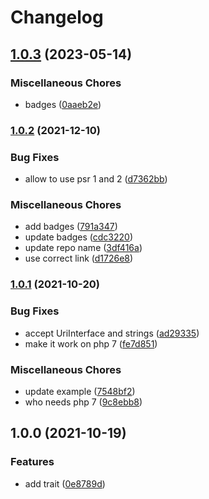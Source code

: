 # Changelog

## [1.0.3](https://github.com/brokeyourbike/resolve-uri-php/compare/v1.0.2...v1.0.3) (2023-05-14)


### Miscellaneous Chores

* badges ([0aaeb2e](https://github.com/brokeyourbike/resolve-uri-php/commit/0aaeb2ee8026b3b6353063a78cb129561bac1ba5))

### [1.0.2](https://www.github.com/brokeyourbike/resolve-uri-php/compare/v1.0.1...v1.0.2) (2021-12-10)


### Bug Fixes

* allow to use psr 1 and 2 ([d7362bb](https://www.github.com/brokeyourbike/resolve-uri-php/commit/d7362bb00c03bbdc99a0e6ad6d37a20e47b5224b))


### Miscellaneous Chores

* add badges ([791a347](https://www.github.com/brokeyourbike/resolve-uri-php/commit/791a3471db5e5741ad295a868548040ae0c9f3e2))
* update badges ([cdc3220](https://www.github.com/brokeyourbike/resolve-uri-php/commit/cdc3220f7967edb2bb7efb66541c748376962102))
* update repo name ([3df416a](https://www.github.com/brokeyourbike/resolve-uri-php/commit/3df416a12fa9e9a17fb42c2df8dcb8d0f3a69b21))
* use correct link ([d1726e8](https://www.github.com/brokeyourbike/resolve-uri-php/commit/d1726e894dc516f629f51264d00ba67a5f66d49d))

### [1.0.1](https://www.github.com/brokeyourbike/resolve-uri/compare/v1.0.0...v1.0.1) (2021-10-20)


### Bug Fixes

* accept UriInterface and strings ([ad29335](https://www.github.com/brokeyourbike/resolve-uri/commit/ad29335e336f63dde607c939e59b45f04e442d45))
* make it work on php 7 ([fe7d851](https://www.github.com/brokeyourbike/resolve-uri/commit/fe7d85134b3b4ae8dc66c8b2b1e6d05edf57b873))


### Miscellaneous Chores

* update example ([7548bf2](https://www.github.com/brokeyourbike/resolve-uri/commit/7548bf2ce37f8d8dd699dacb5416c4e2f64349f2))
* who needs php 7 ([9c8ebb8](https://www.github.com/brokeyourbike/resolve-uri/commit/9c8ebb88b46fa28730b79fcac1a3040fdc01d604))

## 1.0.0 (2021-10-19)


### Features

* add trait ([0e8789d](https://www.github.com/brokeyourbike/resolve-uri/commit/0e8789d4599ff5a383e6bc7eb2e69be2e88f405a))
